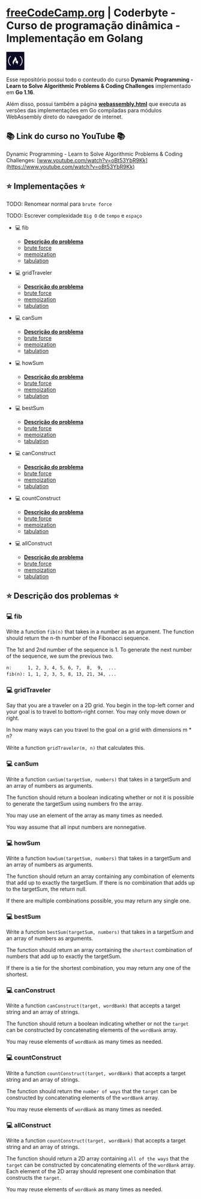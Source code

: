 # [freeCodeCamp.org](https://www.freecodecamp.org/) | Coderbyte - Curso de programação dinâmica - Implementação em Golang

<img src="freecodecamp-logo.jpg" alt="freecodecamp-logo" width="48"/>

Esse repositório possui todo o conteudo do curso **Dynamic Programming - Learn to Solve Algorithmic Problems & Coding Challenges** implementado em **Go 1.16**.

Além disso, possui também a página **[webassembly.html](https://guilhermerodrigues680.github.io/freeCodeCamp-coderbyte-dynamic-programming-course-golang-implementation/webassembly.html)** que executa as versões das implementações em Go compiladas para módulos WebAssembly direto do navegador de internet.


## 📚 Link do curso no YouTube 📚

Dynamic Programming - Learn to Solve Algorithmic Problems & Coding Challenges:
[www.youtube.com/watch?v=oBt53YbR9Kk](https://www.youtube.com/watch?v=oBt53YbR9Kk)

## ⭐️ Implementações ⭐️
TODO: Renomear normal para `brute force`

TODO: Escrever complexidade `Big O` de `tempo` e `espaço`

- 💻 fib 
    - **[Descrição do problema](#-fib)**
    - [brute force](./01-fib/main.go)
    - [memoization](./01A-fib-memoization/main.go)
    - [tabulation](./01B-fib-tabulation/main.go)

- 💻 gridTraveler
    - **[Descrição do problema](#-gridTraveler)**
    - [brute force](./02-gridTraveler/main.go)
    - [memoization](./02A-gridTraveler-memoization/main.go)
    - [tabulation](./02B-gridTraveler-tabulation/main.go)

- 💻 canSum
    - **[Descrição do problema](#-canSum)**
    - [brute force](./03-canSum/main.go)
    - [memoization](./03A-canSum-memoization/main.go)
    - [tabulation](./03B-canSum-tabulation/main.go)

- 💻 howSum
    - **[Descrição do problema](#-howSum)**
    - [brute force](./04-howSum/main.go)
    - [memoization](./04A-howSum-memoization/main.go)
    - [tabulation](./04B-howSum-tabulation/main.go)

- 💻 bestSum
    - **[Descrição do problema](#-bestSum)**
    - [brute force](./05-bestSum/main.go)
    - [memoization](./05A-bestSum-memoization/main.go)
    - [tabulation](./05B-bestSum-tabulation/main.go)

- 💻 canConstruct
    - **[Descrição do problema](#-canConstruct)**
    - [brute force](./06-canConstruct/main.go)
    - [memoization](./06A-canConstruct-memoization/main.go)
    - [tabulation](./06B-canConstruct-tabulation/main.go)

- 💻 countConstruct
    - **[Descrição do problema](#-countConstruct)**
    - [brute force](./07-countConstruct/main.go)
    - [memoization](./07A-countConstruct-memoization/main.go)
    - [tabulation](./07B-countConstruct-tabulation/main.go)

- 💻 allConstruct
    - **[Descrição do problema](#-allConstruct)**
    - [brute force](./08-allConstruct/main.go)
    - [memoization](./08A-allConstruct-memoization/main.go)
    - [tabulation](./08B-allConstruct-tabulation/main.go)

## ⭐️ Descrição dos problemas ⭐️
### 💻 fib
Write a function `fib(n)` that takes in a number as an argument.
The function should return the n-th number of the Fibonacci sequence.

The 1st and 2nd number of the sequence is 1.
To generate the next number of the sequence, we sum the previous two.

```txt
n:      1, 2, 3, 4, 5, 6, 7,  8,  9,  ...
fib(n): 1, 1, 2, 3, 5, 8, 13, 21, 34, ...
```

### 💻 gridTraveler
Say that you are a traveler on a 2D grid. You begin in the top-left corner and your goal is to travel to bottom-right corner.
You may only move down or right.

In how many ways can you travel to the goal on a grid with dimensions m * n?

Write a function `gridTraveler(m, n)` that calculates this.

### 💻 canSum
Write a function `canSum(targetSum, numbers)` that takes in a targetSum and an array of numbers as arguments.

The function should return a boolean indicating whether or not it is possible to generate the targetSum using numbers fro the array.

You may use an element of the array as many times as needed.

You way assume that all input numbers are nonnegative.

### 💻 howSum
Write a function `howSum(targetSum, numbers)` that takes in a targetSum and an array of numbers as arguments.

The function should return an array containing any combination of elements that add up to exactly the targetSum. If there is no combination that adds up to the targetSum, the return null.

If there are multiple combinations possible, you may return any single one.

### 💻 bestSum
Write a function `bestSum(targetSum, numbers)` that takes in a targetSum and an array of numbers as arguments.

The function should return an array containing the `shortest` combination of numbers that add up to exactly the targetSum.

If there is a tie for the shortest combination, you may return any one of the shortest.

### 💻 canConstruct
Write a function `canConstruct(target, wordBank)` that accepts a target string and an array of strings.

The function should return a boolean indicating whether or not the `target` can be constructed by concatenating elements of the `wordBank` array.

You may reuse elements of `wordBank` as many times as needed.

### 💻 countConstruct
Write a function `countConstruct(target, wordBank)` that accepts a target string and an array of strings.

The function should return the `number of ways` that the `target` can be constructed by concatenating elements of the `wordBank` array.

You may reuse elements of `wordBank` as many times as needed.

### 💻 allConstruct
Write a function `countConstruct(target, wordBank)` that accepts a target string and an array of strings.

The function should return a 2D array containing `all of the ways` that the `target` can be constructed by concatenating elements of the `wordBank` array. Each element of the 2D array should represent one combination that constructs the `target`.

You may reuse elements of `wordBank` as many times as needed.
